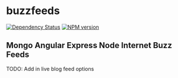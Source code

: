 # buzzfeeds

[![Dependency Status](https://gemnasium.com/site-demo/buzzfeeds.png)](https://gemnasium.com/site-demo/buzzfeeds) [![NPM version](https://badge.fury.io/js/site-demo/buzzfeeds.png)](http://badge.fury.io/js/site-demo/buzzfeeds)

## Mongo Angular Express Node Internet Buzz Feeds

TODO: Add in live blog feed options
